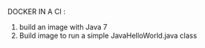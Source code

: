 DOCKER IN A CI :

1. build an image with Java 7
2. Build image to run a simple JavaHelloWorld.java class


